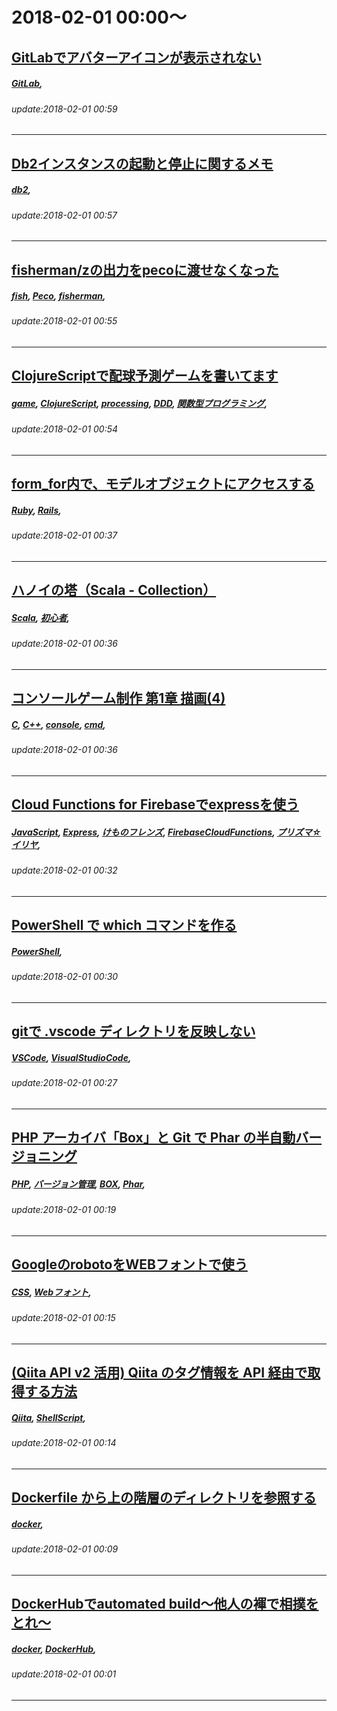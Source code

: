 # 2018-02-01 00:00～
## [GitLabでアバターアイコンが表示されない](https://qiita.com/poketorena/items/cfac71839c02e85b45a4)
##### [GitLab](https://qiita.com/tags/GitLab), 
###### update:2018-02-01 00:59
---
## [Db2インスタンスの起動と停止に関するメモ](https://qiita.com/neko_the_shadow/items/469cb909a9d0252c7cc1)
##### [db2](https://qiita.com/tags/db2), 
###### update:2018-02-01 00:57
---
## [fisherman/zの出力をpecoに渡せなくなった](https://qiita.com/hisamekms/items/a94c8da06d8249b1086a)
##### [fish](https://qiita.com/tags/fish), [Peco](https://qiita.com/tags/Peco), [fisherman](https://qiita.com/tags/fisherman), 
###### update:2018-02-01 00:55
---
## [ClojureScriptで配球予測ゲームを書いてます](https://qiita.com/dexia/items/46b65023f8c6ba2c4613)
##### [game](https://qiita.com/tags/game), [ClojureScript](https://qiita.com/tags/ClojureScript), [processing](https://qiita.com/tags/processing), [DDD](https://qiita.com/tags/DDD), [関数型プログラミング](https://qiita.com/tags/関数型プログラミング), 
###### update:2018-02-01 00:54
---
## [form_for内で、モデルオブジェクトにアクセスする](https://qiita.com/atzu/items/30633717f94224ee710e)
##### [Ruby](https://qiita.com/tags/Ruby), [Rails](https://qiita.com/tags/Rails), 
###### update:2018-02-01 00:37
---
## [ハノイの塔（Scala - Collection）](https://qiita.com/matsutomu/items/1492abdb9a917ee34b22)
##### [Scala](https://qiita.com/tags/Scala), [初心者](https://qiita.com/tags/初心者), 
###### update:2018-02-01 00:36
---
## [コンソールゲーム制作 第1章 描画(4)](https://qiita.com/selector828/items/d6dbb3fa1775e6fb963c)
##### [C](https://qiita.com/tags/C), [C++](https://qiita.com/tags/C++), [console](https://qiita.com/tags/console), [cmd](https://qiita.com/tags/cmd), 
###### update:2018-02-01 00:36
---
## [Cloud Functions for Firebaseでexpressを使う](https://qiita.com/Miracle-T-Shirt09/items/e768c259eb1fe64437e1)
##### [JavaScript](https://qiita.com/tags/JavaScript), [Express](https://qiita.com/tags/Express), [けものフレンズ](https://qiita.com/tags/けものフレンズ), [FirebaseCloudFunctions](https://qiita.com/tags/FirebaseCloudFunctions), [プリズマ☆イリヤ](https://qiita.com/tags/プリズマ☆イリヤ), 
###### update:2018-02-01 00:32
---
## [PowerShell で which コマンドを作る](https://qiita.com/mizutoki79/items/372e1f21548e926f76e0)
##### [PowerShell](https://qiita.com/tags/PowerShell), 
###### update:2018-02-01 00:30
---
## [gitで .vscode ディレクトリを反映しない](https://qiita.com/hogenishi/items/cd7c9cda2734933a1ff5)
##### [VSCode](https://qiita.com/tags/VSCode), [VisualStudioCode](https://qiita.com/tags/VisualStudioCode), 
###### update:2018-02-01 00:27
---
## [PHP アーカイバ「Box」と Git で Phar の半自動バージョニング](https://qiita.com/KEINOS/items/620be6b1e043a5023e3c)
##### [PHP](https://qiita.com/tags/PHP), [バージョン管理](https://qiita.com/tags/バージョン管理), [BOX](https://qiita.com/tags/BOX), [Phar](https://qiita.com/tags/Phar), 
###### update:2018-02-01 00:19
---
## [GoogleのrobotoをWEBフォントで使う](https://qiita.com/pscreator/items/14a2c9d1242e34e88080)
##### [CSS](https://qiita.com/tags/CSS), [Webフォント](https://qiita.com/tags/Webフォント), 
###### update:2018-02-01 00:15
---
## [(Qiita API v2 活用) Qiita のタグ情報を API 経由で取得する方法](https://qiita.com/kojiro-s/items/3862cf968d807497eef8)
##### [Qiita](https://qiita.com/tags/Qiita), [ShellScript](https://qiita.com/tags/ShellScript), 
###### update:2018-02-01 00:14
---
## [Dockerfile から上の階層のディレクトリを参照する](https://qiita.com/TKR/items/ac29ee783bc4684d0612)
##### [docker](https://qiita.com/tags/docker), 
###### update:2018-02-01 00:09
---
## [DockerHubでautomated build〜他人の褌で相撲をとれ〜](https://qiita.com/RyoMa_0923/items/6d5cecbf7a8b4c00f457)
##### [docker](https://qiita.com/tags/docker), [DockerHub](https://qiita.com/tags/DockerHub), 
###### update:2018-02-01 00:01
---





